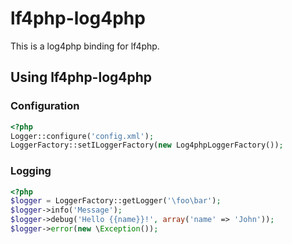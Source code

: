 lf4php-log4php
==============

This is a log4php binding for lf4php.

Using lf4php-log4php
--------------------

### Configuration

```php
<?php
Logger::configure('config.xml');
LoggerFactory::setILoggerFactory(new Log4phpLoggerFactory());
```

### Logging

```php
<?php
$logger = LoggerFactory::getLogger('\foo\bar');
$logger->info('Message');
$logger->debug('Hello {{name}}!', array('name' => 'John'));
$logger->error(new \Exception());
```
